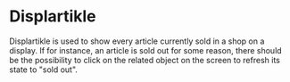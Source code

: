 # Displartikle

Displartikle is used to show every article currently sold in a shop on a display. If for instance, an article is sold out for some reason, there should be the possibility to click on the related object on the screen to refresh its state to "sold out".
